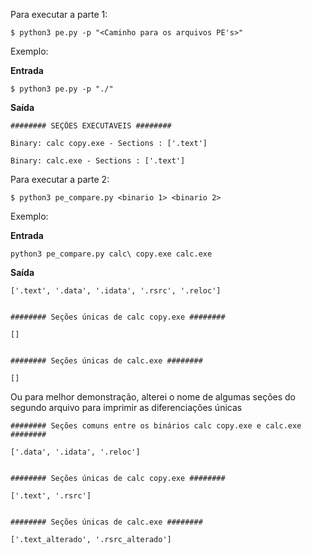 Para executar a parte 1:

`$ python3 pe.py -p "<Caminho para os arquivos PE's>"`

Exemplo:

**Entrada**

`$ python3 pe.py -p "./"`

**Saída**

```
######## SEÇÕES EXECUTAVEIS ########

Binary: calc copy.exe - Sections : ['.text']

Binary: calc.exe - Sections : ['.text']
```



Para executar a parte 2:

`$ python3 pe_compare.py <binario 1> <binario 2> `

Exemplo:

**Entrada**

`python3 pe_compare.py calc\ copy.exe calc.exe`

**Saída**

```
['.text', '.data', '.idata', '.rsrc', '.reloc']


######## Seções únicas de calc copy.exe ########

[]


######## Seções únicas de calc.exe ########

[]
```



Ou para melhor demonstração, alterei o nome de algumas seções do segundo arquivo para imprimir as diferenciações únicas

```
######## Seções comuns entre os binários calc copy.exe e calc.exe ########

['.data', '.idata', '.reloc']


######## Seções únicas de calc copy.exe ########

['.text', '.rsrc']


######## Seções únicas de calc.exe ########

['.text_alterado', '.rsrc_alterado']
```

